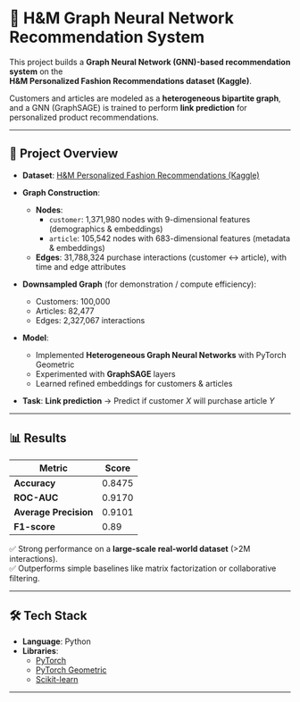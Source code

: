 # 🛒 H&M Graph Neural Network Recommendation System

This project builds a **Graph Neural Network (GNN)-based recommendation system** on the  
**H&M Personalized Fashion Recommendations dataset (Kaggle)**.  

Customers and articles are modeled as a **heterogeneous bipartite graph**, and a GNN (GraphSAGE) is trained to perform **link prediction** for personalized product recommendations.

---

## 🚀 Project Overview

- **Dataset**: [H&M Personalized Fashion Recommendations (Kaggle)](https://www.kaggle.com/competitions/h-and-m-personalized-fashion-recommendations)  

- **Graph Construction**:  
  - **Nodes**:  
    - `customer`: 1,371,980 nodes with 9-dimensional features (demographics & embeddings)  
    - `article`: 105,542 nodes with 683-dimensional features (metadata & embeddings)  
  - **Edges**: 31,788,324 purchase interactions (customer ↔ article), with time and edge attributes  

- **Downsampled Graph** (for demonstration / compute efficiency):  
  - Customers: 100,000  
  - Articles: 82,477  
  - Edges: 2,327,067 interactions  

- **Model**:  
  - Implemented **Heterogeneous Graph Neural Networks** with PyTorch Geometric  
  - Experimented with **GraphSAGE** layers  
  - Learned refined embeddings for customers & articles  

- **Task**: **Link prediction** → Predict if customer *X* will purchase article *Y*  

---

## 📊 Results

| Metric              | Score  |
|----------------------|--------|
| **Accuracy**         | 0.8475 |
| **ROC-AUC**          | 0.9170 |
| **Average Precision**| 0.9101 |
| **F1-score**         | 0.89   |

✅ Strong performance on a **large-scale real-world dataset** (>2M interactions).  
✅ Outperforms simple baselines like matrix factorization or collaborative filtering.  

---

## 🛠️ Tech Stack

- **Language**: Python  
- **Libraries**:  
  - [PyTorch](https://pytorch.org/)  
  - [PyTorch Geometric](https://pytorch-geometric.readthedocs.io/)  
  - [Scikit-learn](https://scikit-learn.org/)  

---

